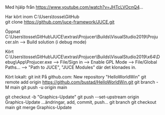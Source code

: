 Med hjälp från https://www.youtube.com/watch?v=JHTcLVOcnQ4...

Har kört inom C:\Users\tosse\GitHub\
git clone https://github.com/juce-framework/JUCE.git

Öppnat
C:\Users\tosse\GitHub\JUCE\extras\Projucer\Builds\VisualStudio2019\Projucer.sln
--> Build solution (i debug mode)

Kört
C:\Users\tosse\GitHub\JUCE\extras\Projucer\Builds\VisualStudio2019\x64\Debug\App\Projucer.exe
--> File/Sign in --> Enable GPL Mode
--> File/Global Paths... --> "Path to JUCE", "JUCE Modules" där det klonades in.

Kört lokalt: 
    git init
På github.com: 
    New repository "HelloWorldWin"
    git remote add origin https://github.com/bustad/HelloWorldWin.git
    git branch -M main
    git push -u origin main

git checkout -b "Graphics-Update"
git push --set-upstream origin Graphics-Update
...ändringar, add, commit, push...
git branch
git checkout main
git merge Graphics-Update
